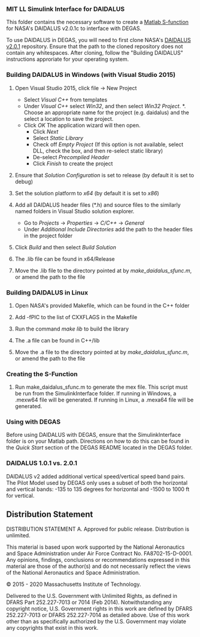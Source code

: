 ### MIT LL Simulink Interface for DAIDALUS

This folder contains the necessary software to create a [Matlab S-function](https://www.mathworks.com/help/simulink/sfg/what-is-an-s-function.html) for NASA's DAIDALUS v2.0.1c to interface with DEGAS.

To use DAIDALUS in DEGAS, you will need to first clone NASA's [DAIDALUS v2.0.1](https://github.com/nasa/daidalus/tree/DAIDALUSv2.0.1c) repository. Ensure that the path to the cloned repository does not contain any whitespaces. After cloning, follow the "Building DAIDALUS" instructions approriate for your operating system.

### Building DAIDALUS in Windows (with Visual Studio 2015)

1. Open Visual Studio 2015, click file -> New Project
    * Select *Visual C++* from templates
    * Under *Visual C++* select *Win32*, and then select *Win32 Project*.
    *. Choose an appropriate name for the project (e.g. daidalus) and the select a location to save the project.
    * Click *OK* The application wizard will then open.
        * Click *Next*
        * Select *Static Library*
        * Check off *Empty Project* (If this option is not available, select DLL, check the box, and then re-select static library)
        * De-select *Precompiled Header*
        * Click *Finish* to create the project

2. Ensure that *Solution Configuration* is set to release (by default it is set to debug)

3. Set the solution platform to *x64* (by default it is set to *x86*)

4. Add all DAIDALUS header files (*.h) and source files to the similarly named folders in Visual Studio solution explorer.
    * Go to *Projects* -> *Properties* -> *C/C++* -> *General*
    * Under *Additional Include Directories* add the path to the header files in the project folder

5. Click *Build* and then select *Build Solution*

6. The .lib file can be found in x64/Release

7. Move the .lib file to the directory pointed at by *make_daidalus_sfunc.m*, or amend the path to the file

### Building DAIDALUS in Linux

1. Open NASA's provided Makefile, which can be found in the C++ folder

2. Add -fPIC to the list of CXXFLAGS in the Makefile

3. Run the command *make lib* to build the library

4. The .a file can be found in C++/lib

5. Move the .a file to the directory pointed at by *make_daidalus_sfunc.m*, or amend the path to the file

### Creating the S-Function

1. Run make_daidalus_sfunc.m to generate the mex file. This script must be run from the SimulinkInterface folder. If running in Windows, a .mexw64 file will be generated. If running in Linux, a .mexa64 file will be generated. 

### Using with DEGAS

Before using DAIDALUS with DEGAS, ensure that the SimulinkInterface folder is on your Matlab path.
Directions on how to do this can be found in the *Quick Start* section of the DEGAS README located in the DEGAS folder.

### DAIDALUS 1.0.1 vs. 2.0.1

DAIDALUS v2 added additional vertical speed/vertical speed band pairs. The Pilot Model used by DEGAS only uses a subset of both the horizontal and vertical bands: -135 to 135 degrees for horizontal and -1500 to 1000 ft for vertical.

## Distribution Statement

DISTRIBUTION STATEMENT A. Approved for public release. Distribution is unlimited.

This material is based upon work supported by the National Aeronautics and Space Administration under Air Force Contract No. FA8702-15-D-0001. Any opinions, findings, conclusions or recommendations expressed in this material are those of the author(s) and do
 not necessarily reflect the views of the National Aeronautics and Space Administration.

© 2015 - 2020 Massachusetts Institute of Technology.

Delivered to the U.S. Government with Unlimited Rights, as defined in DFARS Part 252.227-7013 or 7014 (Feb 2014). Notwithstanding any copyright notice, U.S. Government rights in this work are defined by DFARS 252.227-7013 or DFARS 252.227-7014 as detailed above.
 Use of this work other than as specifically authorized by the U.S. Government may violate any copyrights that exist in this work.
